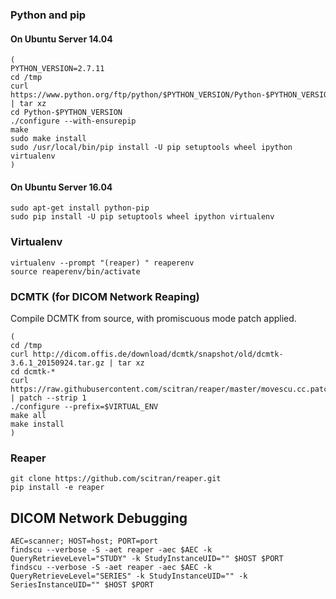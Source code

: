 ### Python and pip

#### On Ubuntu Server 14.04
```
(
PYTHON_VERSION=2.7.11
cd /tmp
curl https://www.python.org/ftp/python/$PYTHON_VERSION/Python-$PYTHON_VERSION.tgz | tar xz
cd Python-$PYTHON_VERSION
./configure --with-ensurepip
make
sudo make install
sudo /usr/local/bin/pip install -U pip setuptools wheel ipython virtualenv
)
```

#### On Ubuntu Server 16.04
```
sudo apt-get install python-pip
sudo pip install -U pip setuptools wheel ipython virtualenv
```

### Virtualenv
```
virtualenv --prompt "(reaper) " reaperenv
source reaperenv/bin/activate
```

### DCMTK (for DICOM Network Reaping)
Compile DCMTK from source, with promiscuous mode patch applied.
```
(
cd /tmp
curl http://dicom.offis.de/download/dcmtk/snapshot/old/dcmtk-3.6.1_20150924.tar.gz | tar xz
cd dcmtk-*
curl https://raw.githubusercontent.com/scitran/reaper/master/movescu.cc.patch | patch --strip 1
./configure --prefix=$VIRTUAL_ENV
make all
make install
)
```

### Reaper
```
git clone https://github.com/scitran/reaper.git
pip install -e reaper
```


## DICOM Network Debugging
```
AEC=scanner; HOST=host; PORT=port
findscu --verbose -S -aet reaper -aec $AEC -k QueryRetrieveLevel="STUDY" -k StudyInstanceUID="" $HOST $PORT
findscu --verbose -S -aet reaper -aec $AEC -k QueryRetrieveLevel="SERIES" -k StudyInstanceUID="" -k SeriesInstanceUID="" $HOST $PORT
```



